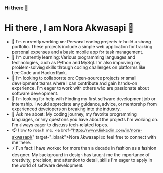 ### Hi there 👋

<!--
**Norakwa/Norakwa** is a ✨ _special_ ✨ repository because its `README.md` (this file) appears on your GitHub profile.

Here are some ideas to get you started:

- 🔭 I’m currently working on ...
- 🌱 I’m currently learning ...
- 👯 I’m looking to collaborate on ...
- 🤔 I’m looking for help with ...
- 💬 Ask me about ...
- 📫 How to reach me: ...
- 😄 Pronouns: ...
- ⚡ Fun fact: ...
-->

<h1 align-"centre">Hi there , I am Nora Akwasapi 👋</h1>

- 🔭 I’m currently working on: Personal coding projects to build a strong portfolio. These projects include a simple web application for tracking personal expenses and a basic mobile app for task management.
- 🌱 I’m currently learning: Various programming languages and technologies, such as Python and MySql. I'm also improving my problem-solving skills through coding challenges on platforms like LeetCode and HackerRank.
- 👯 I’m looking to collaborate on: Open-source projects or small development teams where I can contribute and gain hands-on experience. I'm eager to work with others who are passionate about software development.
- 🤔 I’m looking for help with Finding my first software development job or internship. I would appreciate any guidance, advice, or mentorship from experienced developers on breaking into the industry.
- 💬 Ask me about: My coding journey, my favorite programming languages, or any questions you have about the projects I'm working on. I'm always eager to discuss tech-related topics.
- 📫 How to reach me: <a bref-"https://www.linkedin.com/in/nora-akwasapi/" target-"_blank">Nora Akwasapi</a> so feel free to connect with me there.
- ⚡ Fun fact:I have worked for more than a decade in fashion as a fashion designer. My background in design has taught me the importance of creativity, precision, and attention to detail, skills I'm eager to apply in the world of software development.
